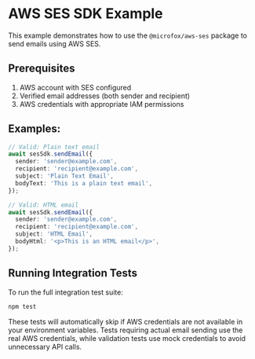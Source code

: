 # AWS SES SDK Example

This example demonstrates how to use the `@microfox/aws-ses` package to send emails using AWS SES.

## Prerequisites

1. AWS account with SES configured
2. Verified email addresses (both sender and recipient)
3. AWS credentials with appropriate IAM permissions

## Examples:

```typescript
// Valid: Plain text email
await sesSdk.sendEmail({
  sender: 'sender@example.com',
  recipient: 'recipient@example.com',
  subject: 'Plain Text Email',
  bodyText: 'This is a plain text email',
});

// Valid: HTML email
await sesSdk.sendEmail({
  sender: 'sender@example.com',
  recipient: 'recipient@example.com',
  subject: 'HTML Email',
  bodyHtml: '<p>This is an HTML email</p>',
});
```

## Running Integration Tests

To run the full integration test suite:

```bash
npm test
```

These tests will automatically skip if AWS credentials are not available in your environment variables. Tests requiring actual email sending use the real AWS credentials, while validation tests use mock credentials to avoid unnecessary API calls.
